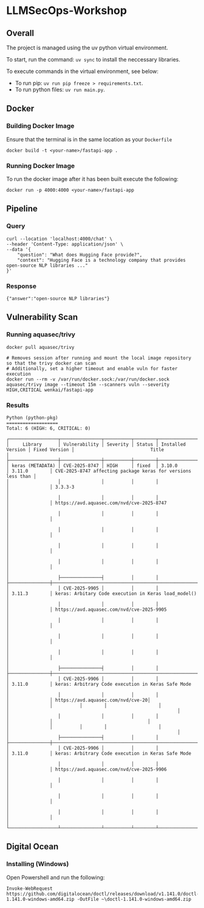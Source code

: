 # LLMSecOps-Workshop

## Overall
The project is managed using the uv python virtual environment.

To start, run the command: `uv sync` to install the neccessary libraries.

To execute commands in the virtual environment, see below:
- To run pip: `uv run pip freeze > requirements.txt`.
- To run python files: `uv run main.py`.

## Docker
### Building Docker Image
Ensure that the terminal is in the same location as your ``Dockerfile``
```
docker build -t <your-name>/fastapi-app .
```

### Running Docker Image
To run the docker image after it has been built execute the following:
```
docker run -p 4000:4000 <your-name>/fastapi-app
```

## Pipeline
### Query
```
curl --location 'localhost:4000/chat' \
--header 'Content-Type: application/json' \
--data '{
    "question": "What does Hugging Face provide?",
    "context": "Hugging Face is a technology company that provides open-source NLP libraries ..."
}'
```

### Response 
``` {"answer":"open-source NLP libraries"} ```

## Vulnerability Scan
### Running aquasec/trivy
```
docker pull aquasec/trivy

# Removes session after running and mount the local image repository so that the trivy docker can scan
# Additionally, set a higher timeout and enable vuln for faster execution
docker run --rm -v /var/run/docker.sock:/var/run/docker.sock aquasec/trivy image --timeout 15m --scanners vuln --severity HIGH,CRITICAL wenkai/fastapi-app
```

### Results
```
Python (python-pkg)
===================
Total: 6 (HIGH: 6, CRITICAL: 0)

┌──────────────────┬───────────────┬──────────┬────────┬───────────────────┬───────────────┬──────────────────────────────────────────────────────────────┐
│     Library      │ Vulnerability │ Severity │ Status │ Installed Version │ Fixed Version │                            Title                             │
├──────────────────┼───────────────┼──────────┼────────┼───────────────────┼───────────────┼──────────────────────────────────────────────────────────────┤
│ keras (METADATA) │ CVE-2025-8747 │ HIGH     │ fixed  │ 3.10.0            │ 3.11.0        │ CVE-2025-8747 affecting package keras for versions less than │
│                  │               │          │        │                   │               │ 3.3.3-3                                                      │
│                  │               │          │        │                   │               │ https://avd.aquasec.com/nvd/cve-2025-8747                    │
│                  │               │          │        │                   │               │                                                              │
│                  │               │          │        │                   │               │                                                              │
│                  │               │          │        │                   │               │                                                              │
│                  │               │          │        │                   │               │                                                              │
│                  ├───────────────┤          │        │                   ├───────────────┼──────────────────────────────────────────────────────────────┤
│                  │ CVE-2025-9905 │          │        │                   │ 3.11.3        │ keras: Arbitary Code execution in Keras load_model()         │
│                  │               │          │        │                   │               │ https://avd.aquasec.com/nvd/cve-2025-9905                    │
│                  │               │          │        │                   │               │                                                              │
│                  │               │          │        │                   │               │                                                              │
│                  │               │          │        │                   │               │                                                              │
│                  ├───────────────┤          │        │                   ├───────────────┼──────────────────────────────────────────────────────────────┤
│                  │ CVE-2025-9906 │          │        │                   │ 3.11.0        │ keras: Arbitrary Code execution in Keras Safe Mode           │
│                  │               │          │        │                   │               │ https://avd.aquasec.com/nvd/cve-20│                  │               │          │        │                   │               │                                                              │
│                  │               │          │        │                   │               │                                   │                  │               │          │        │                   │               │                                                              │
│                  ├───────────────┤          │        │                   ├───────────────┼──────────────────────────────────────────────────────────────┤
│                  │ CVE-2025-9906 │          │        │                   │ 3.11.0        │ keras: Arbitrary Code execution in Keras Safe Mode           │
│                  │               │          │        │                   │               │ https://avd.aquasec.com/nvd/cve-2025-9906                    │
│                  │               │          │        │                   │               │                                                              │
│                  │               │          │        │                   │               │                                                              │
│                  │               │          │        │                   │               │                                                              │
└──────────────────┴───────────────┴──────────┴────────┴───────────────────┴───────────────┴──────────────────────────────────────────────────────────────┘
```

## Digital Ocean
### Installing (Windows)
Open Powershell and run the following:
```
Invoke-WebRequest https://github.com/digitalocean/doctl/releases/download/v1.141.0/doctl-1.141.0-windows-amd64.zip -OutFile ~\doctl-1.141.0-windows-amd64.zip
```